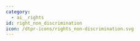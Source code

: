 ```yaml
---
category:
  - ai__rights
id: right_non_discrimination
icon: /dtpr-icons/rights_non-discrimination.svg
---
```

